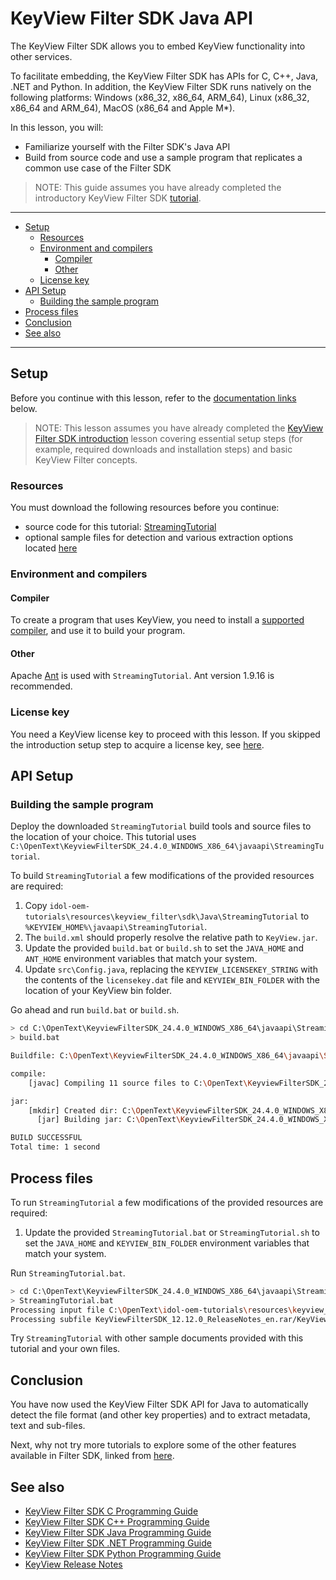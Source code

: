 # KeyView Filter SDK Java API

The KeyView Filter SDK allows you to embed KeyView functionality into other services.

To facilitate embedding, the KeyView Filter SDK has APIs for C, C++, Java, .NET and Python.  In addition, the KeyView Filter SDK runs natively on the following platforms: Windows (x86_32, x86_64, ARM_64), Linux (x86_32, x86_64 and ARM_64), MacOS (x86_64 and Apple M*).

In this lesson, you will:

- Familiarize yourself with the Filter SDK's Java API
- Build from source code and use a sample program that replicates a common use case of the Filter SDK

> NOTE: This guide assumes you have already completed the introductory KeyView Filter SDK [tutorial](./introduction.md#introduction-to-keyview-filter-sdk).

---

- [Setup](#setup)
  - [Resources](#resources)
  - [Environment and compilers](#environment-and-compilers)
    - [Compiler](#compiler)
    - [Other](#other)
  - [License key](#license-key)
- [API Setup](#api-setup)
  - [Building the sample program](#building-the-sample-program)
- [Process files](#process-files)
- [Conclusion](#conclusion)
- [See also](#see-also)

---

## Setup

Before you continue with this lesson, refer to the [documentation links](#see-also) below.

> NOTE: This lesson assumes you have already completed the [KeyView Filter SDK introduction](./introduction.md#introduction-to-keyview-filter-sdk) lesson covering essential setup steps (for example, required downloads and installation steps) and basic KeyView Filter concepts.

### Resources

You must download the following resources before you continue:

- source code for this tutorial: [StreamingTutorial](../../resources/keyview_filter/sdk/Java/StreamingTutorial)
- optional sample files for detection and various extraction options located [here](../../resources/keyview_filter)

### Environment and compilers

#### Compiler

To create a program that uses KeyView, you need to install a [supported compiler](https://www.microfocus.com/documentation/idol/IDOL_24_4/KeyviewFilterSDK_24.4_Documentation/Guides/html/java-programming/Content/Shared/_KV_Platform_Compilers.htm), and use it to build your program.

#### Other

Apache [Ant](https://ant.apache.org/) is used with `StreamingTutorial`.  Ant version 1.9.16 is recommended.

### License key

You need a KeyView license key to proceed with this lesson.  If you skipped the introduction setup step to acquire a license key, see [here](./introduction.md#activate-a-license-key).

## API Setup

### Building the sample program

Deploy the downloaded `StreamingTutorial` build tools and source files to the location of your choice.  This tutorial uses `C:\OpenText\KeyviewFilterSDK_24.4.0_WINDOWS_X86_64\javaapi\StreamingTutorial`.

To build `StreamingTutorial` a few modifications of the provided resources are required:

1. Copy `idol-oem-tutorials\resources\keyview_filter\sdk\Java\StreamingTutorial` to `%KEYVIEW_HOME%\javaapi\StreamingTutorial`.
1. The `build.xml` should properly resolve the relative path to `KeyView.jar`.
1. Update the provided `build.bat` or `build.sh` to set the `JAVA_HOME` and `ANT_HOME` environment variables that match your system.
1. Update `src\Config.java`, replacing the `KEYVIEW_LICENSEKEY_STRING` with the contents of the `licensekey.dat` file and `KEYVIEW_BIN_FOLDER` with the location of your KeyView bin folder.

Go ahead and run `build.bat` or `build.sh`.

```sh
> cd C:\OpenText\KeyviewFilterSDK_24.4.0_WINDOWS_X86_64\javaapi\StreamingTutorial
> build.bat

Buildfile: C:\OpenText\KeyviewFilterSDK_24.4.0_WINDOWS_X86_64\javaapi\StreamingTutorial\build.xml

compile:
    [javac] Compiling 11 source files to C:\OpenText\KeyviewFilterSDK_24.4.0_WINDOWS_X86_64\javaapi\StreamingTutorial\build\classes

jar:
    [mkdir] Created dir: C:\OpenText\KeyviewFilterSDK_24.4.0_WINDOWS_X86_64\javaapi\StreamingTutorial\build\jar
      [jar] Building jar: C:\OpenText\KeyviewFilterSDK_24.4.0_WINDOWS_X86_64\javaapi\StreamingTutorial\build\jar\StreamingTutorial.jar

BUILD SUCCESSFUL
Total time: 1 second
```

## Process files

To run `StreamingTutorial` a few modifications of the provided resources are required:
1. Update the provided `StreamingTutorial.bat` or `StreamingTutorial.sh` to set the `JAVA_HOME` and `KEYVIEW_BIN_FOLDER` environment variables that match your system.

Run `StreamingTutorial.bat`.
```sh
> cd C:\OpenText\KeyviewFilterSDK_24.4.0_WINDOWS_X86_64\javaapi\StreamingTutorial
> StreamingTutorial.bat 
Processing input file C:\OpenText\idol-oem-tutorials\resources\keyview_filter\KeyViewFilterSDK_12.12.0_ReleaseNotes_en.rar to C:\OpenText\idol-oem-tutorials\resources\keyview_filter\KeyViewFilterSDK_12.12.0_ReleaseNotes_en.rar.KV_24.4.0_TEXT.TXT
Processing subfile KeyViewFilterSDK_12.12.0_ReleaseNotes_en.rar/KeyViewFilterSDK_12.12.0_ReleaseNotes_en.pdf
```

Try `StreamingTutorial` with other sample documents provided with this tutorial and your own files.

## Conclusion

You have now used the KeyView Filter SDK API for Java to automatically detect the file format (and other key properties) and to extract metadata, text and sub-files.

Next, why not try more tutorials to explore some of the other features available in Filter SDK, linked from [here](../keyview_filter/README.md#capability-showcase).

## See also

- [KeyView Filter SDK C Programming Guide](https://www.microfocus.com/documentation/idol/IDOL_24_4/KeyviewFilterSDK_24.4_Documentation/Guides/html/c-programming/index.html)
- [KeyView Filter SDK C++ Programming Guide](https://www.microfocus.com/documentation/idol/IDOL_24_4/KeyviewFilterSDK_24.4_Documentation/Guides/html/cpp-programming/index.html)
- [KeyView Filter SDK Java Programming Guide](https://www.microfocus.com/documentation/idol/IDOL_24_4/KeyviewFilterSDK_24.4_Documentation/Guides/html/java-programming/index.html)
- [KeyView Filter SDK .NET Programming Guide](https://www.microfocus.com/documentation/idol/IDOL_24_4/KeyviewFilterSDK_24.4_Documentation/Guides/html/dotnet-programming/index.html)
- [KeyView Filter SDK Python Programming Guide](https://www.microfocus.com/documentation/idol/IDOL_24_4/KeyviewFilterSDK_24.4_Documentation/Guides/html/python-programming/)
- [KeyView Release Notes](https://www.microfocus.com/documentation/idol/IDOL_24_4/IDOLReleaseNotes_24.4_Documentation/oem/Content/_KeyView.htm)